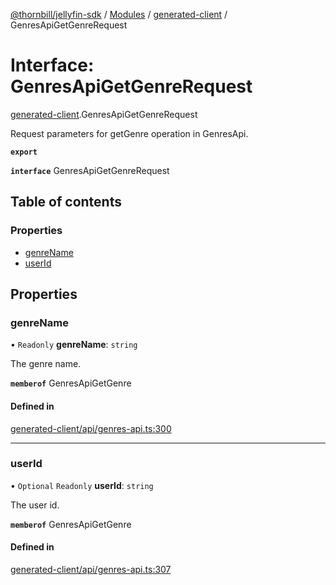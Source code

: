 [@thornbill/jellyfin-sdk](../README.md) / [Modules](../modules.md) / [generated-client](../modules/generated_client.md) / GenresApiGetGenreRequest

# Interface: GenresApiGetGenreRequest

[generated-client](../modules/generated_client.md).GenresApiGetGenreRequest

Request parameters for getGenre operation in GenresApi.

**`export`**

**`interface`** GenresApiGetGenreRequest

## Table of contents

### Properties

- [genreName](generated_client.GenresApiGetGenreRequest.md#genrename)
- [userId](generated_client.GenresApiGetGenreRequest.md#userid)

## Properties

### genreName

• `Readonly` **genreName**: `string`

The genre name.

**`memberof`** GenresApiGetGenre

#### Defined in

[generated-client/api/genres-api.ts:300](https://github.com/thornbill/jellyfin-sdk-typescript/blob/c68c853/src/generated-client/api/genres-api.ts#L300)

___

### userId

• `Optional` `Readonly` **userId**: `string`

The user id.

**`memberof`** GenresApiGetGenre

#### Defined in

[generated-client/api/genres-api.ts:307](https://github.com/thornbill/jellyfin-sdk-typescript/blob/c68c853/src/generated-client/api/genres-api.ts#L307)
